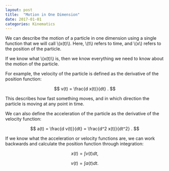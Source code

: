 ```yaml
---
layout: post
title:  "Motion in One Dimension"
date: 2017-01-01
categories: Kinematics
---
```


We can describe the motion of a particle in one dimension using a single function that we will call \\(x(t)\\). Here, \\(t\\) refers to time, and \\(x\\) refers to the position of the particle.

If we know what \\(x(t)\\) is, then we know everything we need to know about the motion of the particle.

For example, the velocity of the particle is defined as the derivative of the position function:

$$
  v(t) = \frac{d x(t)}{dt} .
$$

This describes how fast something moves, and in which direction the particle is moving at any point in time.

We can also define the acceleration of the particle as the derivative of the velocity function:

$$
  a(t) = \frac{d v(t)}{dt} = \frac{d^2 x(t)}{dt^2} .
$$

If we know what the acceleration or velocity functions are, we can work backwards and calculate the position function through integration:

$$
  x(t) = \int v(t) dt ,
$$

$$
  v(t) = \int a(t) dt .
$$
